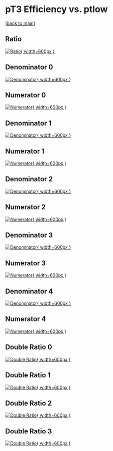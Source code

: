 # pT3 Efficiency vs. ptlow

[[back to main](./)]



## Ratio

[![Ratio](../mtv/var/pT3_loweta_11_-1_eff_ptlow.png){ width=600px }](../mtv/var/pT3_loweta_11_-1_eff_ptlow.pdf)

## Denominator 0

[![Denominator](../mtv/den/pT3_loweta_11_-1_eff_ptlow_den0.png){ width=600px }](../mtv/den/pT3_loweta_11_-1_eff_ptlow_den0.pdf)

## Numerator 0

[![Numerator](../mtv/num/pT3_loweta_11_-1_eff_ptlow_num0.png){ width=600px }](../mtv/num/pT3_loweta_11_-1_eff_ptlow_num0.pdf)

## Denominator 1

[![Denominator](../mtv/den/pT3_loweta_11_-1_eff_ptlow_den1.png){ width=600px }](../mtv/den/pT3_loweta_11_-1_eff_ptlow_den1.pdf)

## Numerator 1

[![Numerator](../mtv/num/pT3_loweta_11_-1_eff_ptlow_num1.png){ width=600px }](../mtv/num/pT3_loweta_11_-1_eff_ptlow_num1.pdf)

## Denominator 2

[![Denominator](../mtv/den/pT3_loweta_11_-1_eff_ptlow_den2.png){ width=600px }](../mtv/den/pT3_loweta_11_-1_eff_ptlow_den2.pdf)

## Numerator 2

[![Numerator](../mtv/num/pT3_loweta_11_-1_eff_ptlow_num2.png){ width=600px }](../mtv/num/pT3_loweta_11_-1_eff_ptlow_num2.pdf)

## Denominator 3

[![Denominator](../mtv/den/pT3_loweta_11_-1_eff_ptlow_den3.png){ width=600px }](../mtv/den/pT3_loweta_11_-1_eff_ptlow_den3.pdf)

## Numerator 3

[![Numerator](../mtv/num/pT3_loweta_11_-1_eff_ptlow_num3.png){ width=600px }](../mtv/num/pT3_loweta_11_-1_eff_ptlow_num3.pdf)

## Denominator 4

[![Denominator](../mtv/den/pT3_loweta_11_-1_eff_ptlow_den4.png){ width=600px }](../mtv/den/pT3_loweta_11_-1_eff_ptlow_den4.pdf)

## Numerator 4

[![Numerator](../mtv/num/pT3_loweta_11_-1_eff_ptlow_num4.png){ width=600px }](../mtv/num/pT3_loweta_11_-1_eff_ptlow_num4.pdf)

## Double Ratio 0

[![Double Ratio](../mtv/ratio/pT3_loweta_11_-1_eff_ptlow_ratio0.png){ width=600px }](../mtv/ratio/pT3_loweta_11_-1_eff_ptlow_ratio0.pdf)

## Double Ratio 1

[![Double Ratio](../mtv/ratio/pT3_loweta_11_-1_eff_ptlow_ratio1.png){ width=600px }](../mtv/ratio/pT3_loweta_11_-1_eff_ptlow_ratio1.pdf)

## Double Ratio 2

[![Double Ratio](../mtv/ratio/pT3_loweta_11_-1_eff_ptlow_ratio2.png){ width=600px }](../mtv/ratio/pT3_loweta_11_-1_eff_ptlow_ratio2.pdf)

## Double Ratio 3

[![Double Ratio](../mtv/ratio/pT3_loweta_11_-1_eff_ptlow_ratio3.png){ width=600px }](../mtv/ratio/pT3_loweta_11_-1_eff_ptlow_ratio3.pdf)

